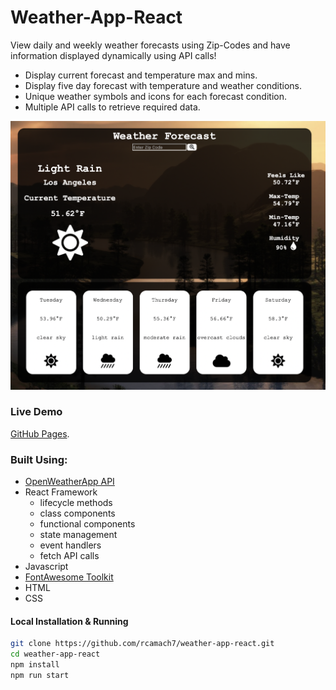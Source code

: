 # Weather-App-React

View daily and weekly weather forecasts using Zip-Codes and have information displayed dynamically using API calls!

- Display current forecast and temperature max and mins.
- Display five day forecast with temperature and weather conditions.
- Unique weather symbols and icons for each forecast condition.
- Multiple API calls to retrieve required data.

![Screenshot](demo.png)

### Live Demo

[GitHub Pages](https://rcamach7.github.io/weather-app-react/).

### Built Using:

- [OpenWeatherApp API](https://openweathermap.org)
- React Framework
  - lifecycle methods
  - class components
  - functional components
  - state management
  - event handlers
  - fetch API calls
- Javascript
- [FontAwesome Toolkit](https://fontawesome.com)
- HTML
- CSS

#### Local Installation & Running

```bash
git clone https://github.com/rcamach7/weather-app-react.git
cd weather-app-react
npm install
npm run start
```
